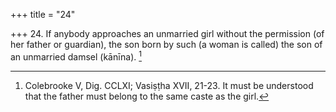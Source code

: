 +++
title = "24"

+++
24. If anybody approaches an unmarried girl without the permission (of her father or guardian), the son born by such (a woman is called) the son of an unmarried damsel (kānīna). [^22] 


[^22]:  Colebrooke V, Dig. CCLXI; Vasiṣṭha XVII, 21-23. It must be understood that the father must belong to the same caste as the girl.
